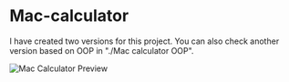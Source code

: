 # Mac-calculator

  I have created two versions for this project. You can also check another version based on OOP in "./Mac calculator OOP".
  
  ![Mac Calculator Preview](./mac-calculator.jpg)
  
  
